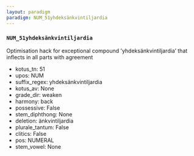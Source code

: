 ```yaml
---
layout: paradigm
paradigm: NUM_51yhdeksänkvintiljardia
---
```

### ` NUM_51yhdeksänkvintiljardia `

Optimisation hack for exceptional compound ’yhdeksänkvintiljardia’ that inflects in all parts with agreement
* kotus_tn: 51
* upos: NUM
* suffix_regex: yhdeksänkvintiljardia
* kotus_av: None
* grade_dir: weaken
* harmony: back
* possessive: False
* stem_diphthong: None
* deletion: änkvintiljardia
* plurale_tantum: False
* clitics: False
* pos: NUMERAL
* stem_vowel: None

